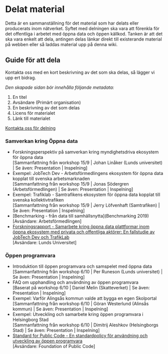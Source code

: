 # Delat material

Detta är en sammanställning för det material som har delats eller producerats inom nätverket. Syftet med delningen ska vara att förenkla för det offentliga i arbetet med öppna data och öppen källkod. Tanken är att det ska vara enkelt att dela, antingen delas länkar direkt till existerande material på webben eller så laddas material upp på denna wiki.

## Guide för att dela
Kontakta oss med en kort beskrivning av det som ska delas, så lägger vi upp ert bidrag. 

*Den skapade sidan bör innehålla följande metadata:*
1. En titel
2. Avsändare (Primärt organisation)
3. En beskrivning av det som delas
4. Licens för materialet
5. Länk till materialet

[Kontakta oss för delning](mailto:maria.dalhage@arbetsformedlingen.se)

### Samverkan kring Öppna data
* Forskningsperspektiv på samverkan kring myndighetsdriva ekosystem för öppna data  
[Sammanfattning från workshop 15/9 | Johan Linåker (Lunds universitet) | Se även: Presentation | Inspelning]
* Exempel: JobTech Dev - Arbetsförmedlingens ekosystem för öppna data kopplat till svenska arbetsmarknaden  
[Sammanfattning från workshop 15/9 | Jonas Södergren (Arbetsförmedlingen) | Se även: Presentation | Inspelning]
* Exempel: Trafiklab - Samtrafikens ekosystem för öppna data kopplat till svenska kollektivtrafiken  
[Sammanfattning från workshop 15/9 | Jerry Löfvenhaft (Samtrafiken) | Se även: Presentation | Inspelning]
* [Benchmarking - från data till samhällsnytta](Benchmarking 2019)  
[Avsändare: Arbetsförmedlingen]
* [Forskningsrapport - Samarbete kring öppna data plattformar inom öppna ekosystem med privata och offentliga aktörer: En fallstudie av JobTech Dev och TrafikLab](https://gitlab.com/open-data-knowledge-sharing/wiki/-/wikis/Samarbete-kring-%C3%B6ppna-data-plattformar-inom-%C3%B6ppna-ekosystem-med-privata-och-offentliga-akt%C3%B6rer:-En-fallstudie-av-JobTech-Dev-och-TrafikLab)  
[Avsändare: Lunds Universitet]

### Öppen programvara
* Introduktion till öppen programvara och samspelet med öppna data
[Sammanfattning från workshop 6/10 | Per Runeson (Lunds universitet) | Se även: Presentation | Inspelning]  
* FAQ om upphandling och användning av öppen programvara  
[Baserat på workshop 6/10 | Daniel Melin (Skatteverket) | Se även: Presentation | Inspelning]
* Exempel: Varför Alingsås kommun valde att bygga en egen Skolportal  
[Sammanfattning från workshop 6/10 | Göran Westerlund (Alinsås kommun) | Se även: Presentation | Inspelning]
* Exempel: Utveckling och samarbete kring öppen programvara i Helsingborg Stad  
[Sammanfattning från workshop 6/10 | Dimitrij Aleshkov (Helsingborgs Stad) | Se även: Presentation | Inspelning]
* [Standard for Public Code - En standardpolicy för användning och utveckling av öppen programvara](Standard-for-Public-Code)  
[Avsändare: Foundation of Public Code]
